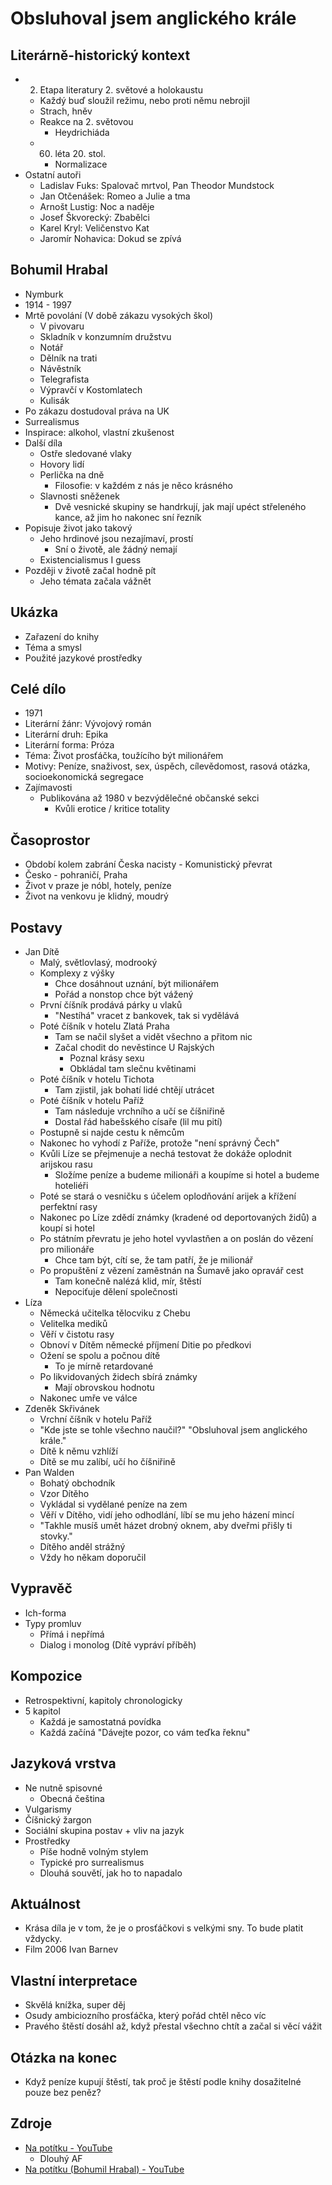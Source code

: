 # Obsluhoval jsem anglického krále

## Literárně-historický kontext
- 2. Etapa literatury 2. světové a holokaustu
    - Každý buď sloužil režimu, nebo proti němu nebrojil
    - Strach, hněv
    - Reakce na 2. světovou
        - Heydrichiáda
    - 60. léta 20. stol.
        - Normalizace
- Ostatní autoři
    - Ladislav Fuks: Spalovač mrtvol, Pan Theodor Mundstock
    - Jan Otčenášek: Romeo a Julie a tma
    - Arnošt Lustig: Noc a naděje
    - Josef Škvorecký: Zbabělci
    - Karel Kryl: Veličenstvo Kat
    - Jaromír Nohavica: Dokud se zpívá

## Bohumil Hrabal
- Nymburk
- 1914 - 1997
- Mrtě povolání (V době zákazu vysokých škol)
    - V pivovaru
    - Skladník v konzumním družstvu
    - Notář
    - Dělník na trati
    - Návěstník
    - Telegrafista
    - Výpravčí v Kostomlatech
    - Kulisák
- Po zákazu dostudoval práva na UK
- Surrealismus
- Inspirace: alkohol, vlastní zkušenost
- Další díla
    - Ostře sledované vlaky
    - Hovory lidí
    - Perlička na dně
        - Filosofie: v každém z nás je něco krásného
    - Slavnosti sněženek
        - Dvě vesnické skupiny se handrkují, jak mají upéct střeleného kance, až jim ho nakonec sní řezník
- Popisuje život jako takový
    - Jeho hrdinové jsou nezajímaví, prostí
        - Sní o životě, ale žádný nemají
    - Existencialismus I guess
- Později v životě začal hodně pít
    - Jeho témata začala vážnět

## Ukázka
- Zařazení do knihy
- Téma a smysl
- Použité jazykové prostředky

## Celé dílo
- 1971
- Literární žánr: Vývojový román
- Literární druh: Epika
- Literární forma: Próza
- Téma: Život prosťáčka, toužícího být milionářem
- Motivy: Peníze, snaživost, sex, úspěch, cílevědomost, rasová otázka, socioekonomická segregace
- Zajímavosti
    - Publikována až 1980 v bezvýdělečné občanské sekci
        - Kvůli erotice / kritice totality

## Časoprostor
- Období kolem zabrání Česka nacisty - Komunistický převrat
- Česko - pohraničí, Praha
- Život v praze je nóbl, hotely, peníze
- Život na venkovu je klidný, moudrý

## Postavy
- Jan Dítě
    - Malý, světlovlasý, modrooký
    - Komplexy z výšky
        - Chce dosáhnout uznání, být milionářem
        - Pořád a nonstop chce být vážený
    - První číšník prodává párky u vlaků
        - "Nestíhá" vracet z bankovek, tak si vydělává
    - Poté číšník v hotelu Zlatá Praha
        - Tam se načil slyšet a vidět všechno a přitom nic
        - Začal chodit do nevěstince U Rajských
            - Poznal krásy sexu
            - Obkládal tam slečnu květinami
    - Poté číšník v hotelu Tichota
        - Tam zjistil, jak bohatí lidé chtějí utrácet
    - Poté číšník v hotelu Paříž
        - Tam následuje vrchního a učí se číšniřině
        - Dostal řád habešského císaře (lil mu pití)
    - Postupně si najde cestu k němcům
    - Nakonec ho vyhodí z Paříže, protože "není správný Čech"
    - Kvůli Líze se přejmenuje a nechá testovat že dokáže oplodnit arijskou rasu
        - Složíme peníze a budeme milionáři a koupíme si hotel a budeme hoteliéři
    - Poté se stará o vesničku s účelem oplodňování arijek a křížení perfektní rasy
    - Nakonec po Líze zdědí známky (kradené od deportovaných židů) a koupí si hotel
    - Po státním převratu je jeho hotel vyvlastňen a on poslán do vězení pro milionáře
        - Chce tam být, cítí se, že tam patří, že je milionář
    - Po propuštění z vězení zaměstnán na Šumavě jako opravář cest 
        - Tam konečně nalézá klid, mír, štěstí
        - Nepociťuje dělení společnosti
- Líza
    - Německá učitelka tělocviku z Chebu
    - Velitelka mediků
    - Věří v čistotu rasy
    - Obnoví v Dítěm německé příjmení Ditie po předkovi
    - Ožení se spolu a počnou dítě
        - To je mírně retardované
    - Po likvidovaných židech sbírá známky
        - Mají obrovskou hodnotu
    - Nakonec umře ve válce
- Zdeněk Skřivánek
    - Vrchní číšník v hotelu Paříž
    - "Kde jste se tohle všechno naučil?" "Obsluhoval jsem anglického krále."
    - Dítě k němu vzhlíží
    - Dítě se mu zalíbí, učí ho číšniřině
- Pan Walden
    - Bohatý obchodník
    - Vzor Dítěho
    - Vykládal si vydělané peníze na zem
    - Věří v Dítěho, vidí jeho odhodlání, líbí se mu jeho házení mincí
    - "Takhle musíš umět házet drobný oknem, aby dveřmi přišly ti stovky."
    - Dítěho anděl strážný
    - Vždy ho někam doporučil

## Vypravěč
- Ich-forma
- Typy promluv
    - Přímá i nepřímá
    - Dialog i monolog (Dítě vypráví příběh)

## Kompozice
- Retrospektivní, kapitoly chronologicky
- 5 kapitol
    - Každá je samostatná povídka
    - Každá začíná "Dávejte pozor, co vám teďka řeknu"

## Jazyková vrstva
- Ne nutně spisovné
    - Obecná čeština
- Vulgarismy
- Číšnický žargon
- Sociální skupina postav + vliv na jazyk
- Prostředky
    - Píše hodně volným stylem
    - Typické pro surrealismus
    - Dlouhá souvětí, jak ho to napadalo

## Aktuálnost
- Krása díla je v tom, že je o prosťáčkovi s velkými sny. To bude platit vždycky.
- Film 2006 Ivan Barnev

## Vlastní interpretace
- Skvělá knížka, super děj
- Osudy ambiciozního prosťáčka, který pořád chtěl něco víc
- Pravého štěstí dosáhl až, když přestal všechno chtít a začal si věcí vážit

## Otázka na konec
- Když peníze kupují štěstí, tak proč je štěstí podle knihy dosažitelné pouze bez peněz?

## Zdroje
- [Na potítku - YouTube](https://www.youtube.com/watch?v=L-G_pzcvCHo)
    - Dlouhý AF
- [Na potítku (Bohumil Hrabal) - YouTube](https://www.youtube.com/watch?v=m_kUZaRpck8)
